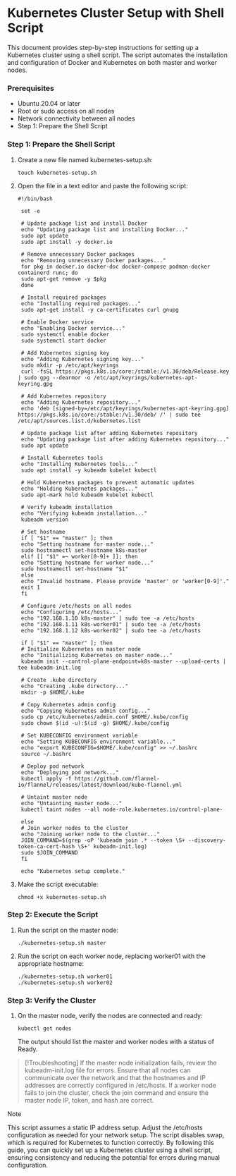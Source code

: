 # Kubernetes Cluster Setup with Shell Script
This document provides step-by-step instructions for setting up a Kubernetes cluster using a shell script. The script automates the installation and configuration of Docker and Kubernetes on both master and worker nodes.

### Prerequisites
- Ubuntu 20.04 or later
- Root or sudo access on all nodes
- Network connectivity between all nodes
- Step 1: Prepare the Shell Script

### Step 1: Prepare the Shell Script

1. Create a new file named kubernetes-setup.sh:
   ```shell
   touch kubernetes-setup.sh
    ```
2. Open the file in a text editor and paste the following script:
   ```shell
   #!/bin/bash

    set -e
    
    # Update package list and install Docker
    echo "Updating package list and installing Docker..."
    sudo apt update
    sudo apt install -y docker.io
    
    # Remove unnecessary Docker packages
    echo "Removing unnecessary Docker packages..."
    for pkg in docker.io docker-doc docker-compose podman-docker containerd runc; do
    sudo apt-get remove -y $pkg
    done
    
    # Install required packages
    echo "Installing required packages..."
    sudo apt-get install -y ca-certificates curl gnupg
    
    # Enable Docker service
    echo "Enabling Docker service..."
    sudo systemctl enable docker
    sudo systemctl start docker
    
    # Add Kubernetes signing key
    echo "Adding Kubernetes signing key..."
    sudo mkdir -p /etc/apt/keyrings
    curl -fsSL https://pkgs.k8s.io/core:/stable:/v1.30/deb/Release.key | sudo gpg --dearmor -o /etc/apt/keyrings/kubernetes-apt-keyring.gpg
    
    # Add Kubernetes repository
    echo "Adding Kubernetes repository..."
    echo 'deb [signed-by=/etc/apt/keyrings/kubernetes-apt-keyring.gpg] https://pkgs.k8s.io/core:/stable:/v1.30/deb/ /' | sudo tee /etc/apt/sources.list.d/kubernetes.list
    
    # Update package list after adding Kubernetes repository
    echo "Updating package list after adding Kubernetes repository..."
    sudo apt update
    
    # Install Kubernetes tools
    echo "Installing Kubernetes tools..."
    sudo apt install -y kubeadm kubelet kubectl
    
    # Hold Kubernetes packages to prevent automatic updates
    echo "Holding Kubernetes packages..."
    sudo apt-mark hold kubeadm kubelet kubectl
    
    # Verify kubeadm installation
    echo "Verifying kubeadm installation..."
    kubeadm version
    
    # Set hostname
    if [ "$1" == "master" ]; then
    echo "Setting hostname for master node..."
    sudo hostnamectl set-hostname k8s-master
    elif [[ "$1" =~ worker[0-9]+ ]]; then
    echo "Setting hostname for worker node..."
    sudo hostnamectl set-hostname "$1"
    else
    echo "Invalid hostname. Please provide 'master' or 'worker[0-9]'."
    exit 1
    fi
    
    # Configure /etc/hosts on all nodes
    echo "Configuring /etc/hosts..."
    echo "192.168.1.10 k8s-master" | sudo tee -a /etc/hosts
    echo "192.168.1.11 k8s-worker01" | sudo tee -a /etc/hosts
    echo "192.168.1.12 k8s-worker02" | sudo tee -a /etc/hosts
    
    if [ "$1" == "master" ]; then
    # Initialize Kubernetes on master node
    echo "Initializing Kubernetes on master node..."
    kubeadm init --control-plane-endpoint=k8s-master --upload-certs | tee kubeadm-init.log
    
    # Create .kube directory
    echo "Creating .kube directory..."
    mkdir -p $HOME/.kube
    
    # Copy Kubernetes admin config
    echo "Copying Kubernetes admin config..."
    sudo cp /etc/kubernetes/admin.conf $HOME/.kube/config
    sudo chown $(id -u):$(id -g) $HOME/.kube/config
    
    # Set KUBECONFIG environment variable
    echo "Setting KUBECONFIG environment variable..."
    echo "export KUBECONFIG=$HOME/.kube/config" >> ~/.bashrc
    source ~/.bashrc
    
    # Deploy pod network
    echo "Deploying pod network..."
    kubectl apply -f https://github.com/flannel-io/flannel/releases/latest/download/kube-flannel.yml
    
    # Untaint master node
    echo "Untainting master node..."
    kubectl taint nodes --all node-role.kubernetes.io/control-plane-
    
    else
    # Join worker nodes to the cluster
    echo "Joining worker node to the cluster..."
    JOIN_COMMAND=$(grep -oP 'kubeadm join .* --token \S+ --discovery-token-ca-cert-hash \S+' kubeadm-init.log)
    sudo $JOIN_COMMAND
    fi
    
    echo "Kubernetes setup complete."
    ```
3. Make the script executable:
    ```shell
   chmod +x kubernetes-setup.sh
    ```

### Step 2: Execute the Script
1. Run the script on the master node:
    ```shell
   ./kubernetes-setup.sh master
    ```
2. Run the script on each worker node, replacing worker01 with the appropriate hostname:
    ```shell
    ./kubernetes-setup.sh worker01
    ./kubernetes-setup.sh worker02
    ```
### Step 3: Verify the Cluster
1. On the master node, verify the nodes are connected and ready:
    ```shell
    kubectl get nodes
    ```
   The output should list the master and worker nodes with a status of Ready.

> [!Troubleshooting]
> If the master node initialization fails, review the kubeadm-init.log file for errors.
> Ensure that all nodes can communicate over the network and that the hostnames and IP addresses are correctly configured in /etc/hosts.
> If a worker node fails to join the cluster, check the join command and ensure the master node IP, token, and hash are correct.

> [!NOTE]
> This script assumes a static IP address setup. Adjust the /etc/hosts configuration as needed for your network setup.
> The script disables swap, which is required for Kubernetes to function correctly.
> By following this guide, you can quickly set up a Kubernetes cluster using a shell script, ensuring consistency and reducing the potential for errors during manual configuration.
